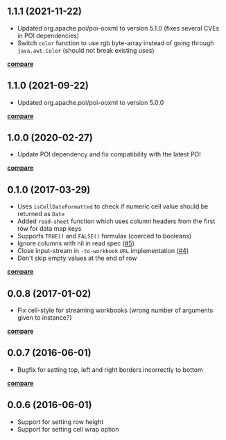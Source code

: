## 1.1.1 (2021-11-22)

- Updated org.apache.poi/poi-ooxml to version 5.1.0
    (fixes several CVEs in POI dependencies)
- Switch `color` function to use rgb byte-array instead of going through `java.awt.Color`
(should not break existing uses)

**[compare](https://github.com/metosin/loiste/compare/1.1.0...1.1.1)**

## 1.1.0 (2021-09-22)

- Updated org.apache.poi/poi-ooxml to version 5.0.0

**[compare](https://github.com/metosin/loiste/compare/1.0.0...1.1.0)**

## 1.0.0 (2020-02-27)

- Update POI dependency and fix compatibility with the latest POI

**[compare](https://github.com/metosin/loiste/compare/0.1.0...1.0.0)**

## 0.1.0 (2017-03-29)

- Uses `isCellDateFormatted` to check if numeric cell value should be
returned as `Date`
- Added `read-sheet` function which uses column headers from the first row
for data map keys
- Supports `TRUE()` and `FALSE()` formulas (coerced to booleans)
- Ignore columns with nil in read spec ([#5](https://github.com/metosin/loiste/issues/5))
- Close input-stream in `-to-workbook` `URL` implementation ([#4](https://github.com/metosin/loiste/issues/4))
- Don't skip empty values at the end of row

**[compare](https://github.com/metosin/loiste/compare/0.0.8...0.1.0)**

## 0.0.8 (2017-01-02)

- Fix cell-style for streaming workbooks (wrong number of arguments given to instance?)

**[compare](https://github.com/metosin/loiste/compare/0.0.7...0.0.8)**

## 0.0.7 (2016-06-01)

- Bugfix for setting top, left and right borders incorrectly to bottom

**[compare](https://github.com/metosin/loiste/compare/0.0.6...0.0.7)**

## 0.0.6 (2016-06-01)

- Support for setting row height
- Support for setting cell wrap option
